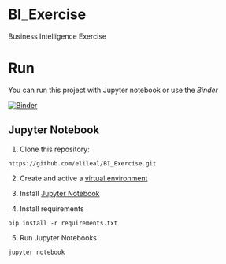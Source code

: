 # BI_Exercise

Business Intelligence Exercise

# Run

You can run this project with Jupyter notebook or use the *Binder*

[![Binder](https://mybinder.org/badge_logo.svg)](https://mybinder.org/v2/gh/elileal/BI_Exercise.git/master)

## Jupyter Notebook

1. Clone this repository:

```
https://github.com/elileal/BI_Exercise.git
```

2. Create and active a [virtual environment](https://gist.github.com/Geoyi/d9fab4f609e9f75941946be45000632b)

3. Install [Jupyter Notebook](https://jupyter.org/install)

4. Install requirements

```
pip install -r requirements.txt
```

5. Run Jupyter Notebooks

```
jupyter notebook
```